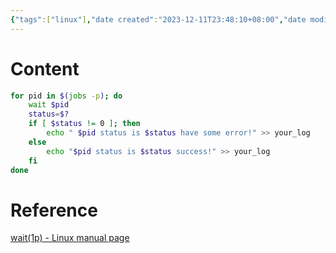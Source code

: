 ```yaml
---
{"tags":["linux"],"date created":"2023-12-11T23:48:10+08:00","date modified":"2024-02-02T00:03:28+08:00","dg-publish":true,"aliases":[],"permalink":"/card/linux-wait/","dgPassFrontmatter":true,"noteIcon":"2","created":"2023-12-11T23:48:10+08:00","updated":"2024-02-02T00:03:28+08:00"}
---
```



# Content

```bash
for pid in $(jobs -p); do
    wait $pid
    status=$?
    if [ $status != 0 ]; then
        echo " $pid status is $status have some error!" >> your_log
    else
        echo "$pid status is $status success!" >> your_log
    fi
done
```

# Reference

[wait(1p) - Linux manual page](https://man7.org/linux/man-pages/man1/wait.1p.html)
